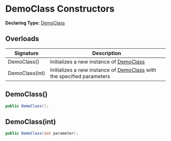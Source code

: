 # DemoClass Constructors

**Declaring Type:** [DemoClass](DemoClass.md)

## Overloads

| Signature      | Description                                                                           |
| -------------- | ------------------------------------------------------------------------------------- |
| DemoClass()    | Initializes a new instance of [DemoClass](DemoClass.md)                               |
| DemoClass(int) | Initializes a new instance of [DemoClass](DemoClass.md) with the specified parameters |

## DemoClass()

```csharp
public DemoClass();
```

## DemoClass(int)

```csharp
public DemoClass(int parameter);
```
